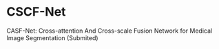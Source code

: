 # CSCF-Net
CASF-Net: Cross-attention And Cross-scale Fusion Network for Medical Image Segmentation (Submited)
